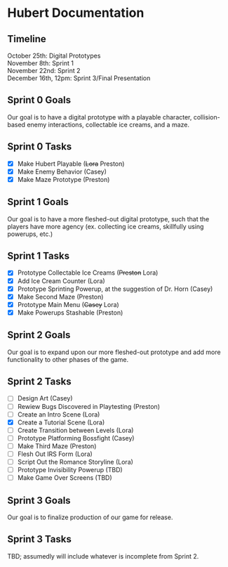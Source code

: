 # Hubert Documentation

## Timeline
October 25th: Digital Prototypes <br>
November 8th: Sprint 1 <br>
November 22nd: Sprint 2 <br>
December 16th, 12pm: Sprint 3/Final Presentation <br>

## Sprint 0 Goals
Our goal is to have a digital prototype with a playable character, collision-based enemy interactions, collectable ice creams, and a maze.
## Sprint 0 Tasks
- [X] Make Hubert Playable (~~Lora~~ Preston)
- [X] Make Enemy Behavior (Casey)
- [X] Make Maze Prototype (Preston)

## Sprint 1 Goals
Our goal is to have a more fleshed-out digital prototype, such that the players have more agency (ex. collecting ice creams, skillfully using powerups, etc.)
## Sprint 1 Tasks
- [X] Prototype Collectable Ice Creams (~~Preston~~ Lora)
- [X] Add Ice Cream Counter (Lora)
- [X] Prototype Sprinting Powerup, at the suggestion of Dr. Horn (Casey)
- [X] Make Second Maze (Preston)
- [X] Prototype Main Menu (~~Casey~~ Lora)
- [X] Make Powerups Stashable (Preston)

## Sprint 2 Goals
Our goal is to expand upon our more fleshed-out prototype and add more functionality to other phases of the game.
## Sprint 2 Tasks
- [ ] Design Art (Casey)
- [ ] Rewiew Bugs Discovered in Playtesting (Preston)
- [ ] Create an Intro Scene (Lora)
- [X] Create a Tutorial Scene (Lora)
- [ ] Create Transition between Levels (Lora)
- [ ] Prototype Platforming Bossfight (Casey)
- [ ] Make Third Maze (Preston)
- [ ] Flesh Out IRS Form (Lora)
- [ ] Script Out the Romance Storyline (Lora)
- [ ] Prototype Invisibility Powerup (TBD)
- [ ] Make Game Over Screens (TBD)

## Sprint 3 Goals
Our goal is to finalize production of our game for release.
## Sprint 3 Tasks
TBD; assumedly will include whatever is incomplete from Sprint 2.
